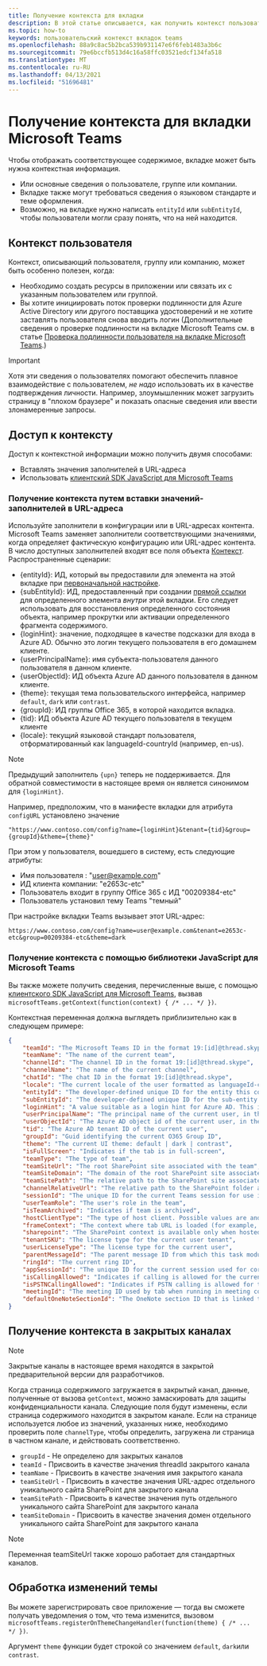 ```yaml
---
title: Получение контекста для вкладки
description: В этой статье описывается, как получить контекст пользователя для вкладок
ms.topic: how-to
keywords: пользовательский контекст вкладок teams
ms.openlocfilehash: 88a9c8ac5b2bca539b931147e6f6feb1483a3b6c
ms.sourcegitcommit: 79e6bccfb513d4c16a58ffc03521edcf134fa518
ms.translationtype: MT
ms.contentlocale: ru-RU
ms.lasthandoff: 04/13/2021
ms.locfileid: "51696481"
---
```

# <a name="get-context-for-your-microsoft-teams-tab"></a>Получение контекста для вкладки Microsoft Teams

Чтобы отображать соответствующее содержимое, вкладке может быть нужна контекстная информация.

* Или основные сведения о пользователе, группе или компании.
* Вкладке также могут требоваться сведения о языковом стандарте и теме оформления.
* Возможно, на вкладке нужно написать `entityId` или `subEntityId`, чтобы пользователи могли сразу понять, что на ней находится.

## <a name="user-context"></a>Контекст пользователя

Контекст, описывающий пользователя, группу или компанию, может быть особенно полезен, когда:

* Необходимо создать ресурсы в приложении или связать их с указанным пользователем или группой.
* Вы хотите инициировать поток проверки подлинности для Azure Active Directory или другого поставщика удостоверений и не хотите заставлять пользователя снова вводить логин (Дополнительные сведения о проверке подлинности на вкладке Microsoft Teams см. в статье [Проверка подлинности пользователя на вкладке Microsoft Teams](~/concepts/authentication/authentication.md).)

> [!IMPORTANT]
> Хотя эти сведения о пользователях помогают обеспечить плавное взаимодействие с пользователем, *не надо* использовать их в качестве подтверждения личности. Например, злоумышленник может загрузить страницу в "плохом браузере" и показать опасные сведения или ввести злонамеренные запросы.

## <a name="accessing-context"></a>Доступ к контексту

Доступ к контекстной информации можно получить двумя способами:

* Вставлять значения заполнителей в URL-адреса
* Использовать [клиентский SDK JavaScript для Microsoft Teams](/javascript/api/overview/msteams-client)

### <a name="getting-context-by-inserting-url-placeholder-values"></a>Получение контекста путем вставки значений-заполнителей в URL-адреса

Используйте заполнители в конфигурации или в URL-адресах контента. Microsoft Teams заменяет заполнители соответствующими значениями, когда определяет фактическую конфигурацию или URL-адрес контента. В число доступных заполнителей входят все поля объекта [Контекст](/javascript/api/@microsoft/teams-js/microsoftteams.context?view=msteams-client-js-latest&preserve-view=true). Распространенные сценарии:

* {entityId}: ИД, который вы предоставили для элемента на этой вкладке при [первоначальной настройке](~/tabs/how-to/create-tab-pages/configuration-page.md).
* {subEntityId}: ИД, предоставленный при создании [прямой ссылки](~/concepts/build-and-test/deep-links.md) для определенного элемента _внутри_ этой вкладки. Его следует использовать для восстановления определенного состояния объекта, например прокрутки или активации определенного фрагмента содержимого.
* {loginHint}: значение, подходящее в качестве подсказки для входа в Azure AD. Обычно это логин текущего пользователя в его домашнем клиенте.
* {userPrincipalName}: имя субъекта-пользователя данного пользователя в данном клиенте.
* {userObjectId}: ИД объекта Azure AD данного пользователя в данном клиенте.
* {theme}: текущая тема пользовательского интерфейса, например `default`, `dark` или `contrast`.
* {groupId}: ИД группы Office 365, в которой находится вкладка.
* {tid}: ИД объекта Azure AD текущего пользователя в текущем клиенте
* {locale}: текущий языковой стандарт пользователя, отформатированный как languageId-countryId (например, en-us).

>[!NOTE]
>Предыдущий заполнитель `{upn}` теперь не поддерживается. Для обратной совместимости в настоящее время он является синонимом для `{loginHint}`.

Например, предположим, что в манифесте вкладки для атрибута `configURL` установлено значение

`"https://www.contoso.com/config?name={loginHint}&tenant={tid}&group={groupId}&theme={theme}"`

При этом у пользователя, вошедшего в систему, есть следующие атрибуты:

* Имя пользователя : "user@example.com"
* ИД клиента компании: "e2653c-etc"
* Пользователь входит в группу Office 365 с ИД "00209384-etc"
* Пользователь установил тему Teams "темный"

При настройке вкладки Teams вызывает этот URL-адрес:

`https://www.contoso.com/config?name=user@example.com&tenant=e2653c-etc&group=00209384-etc&theme=dark`

### <a name="getting-context-by-using-the-microsoft-teams-javascript-library"></a>Получение контекста с помощью библиотеки JavaScript для Microsoft Teams

Вы также можете получить сведения, перечисленные выше, с помощью [клиентского SDK JavaScript для Microsoft Teams](/javascript/api/overview/msteams-client), вызвав `microsoftTeams.getContext(function(context) { /* ... */ })`.

Контекстная переменная должна выглядеть приблизительно как в следующем примере:

```json
{
    "teamId": "The Microsoft Teams ID in the format 19:[id]@thread.skype",
    "teamName": "The name of the current team",
    "channelId": "The channel ID in the format 19:[id]@thread.skype",
    "channelName": "The name of the current channel",
    "chatId": "The chat ID in the format 19:[id]@thread.skype",
    "locale": "The current locale of the user formatted as languageId-countryId (for example, en-us)",
    "entityId": "The developer-defined unique ID for the entity this content points to",
    "subEntityId": "The developer-defined unique ID for the sub-entity this content points to",
    "loginHint": "A value suitable as a login hint for Azure AD. This is usually the login name of the current user, in their home tenant",
    "userPrincipalName": "The principal name of the current user, in the current tenant",
    "userObjectId": "The Azure AD object id of the current user, in the current tenant",
    "tid": "The Azure AD tenant ID of the current user",
    "groupId": "Guid identifying the current O365 Group ID",
    "theme": "The current UI theme: default | dark | contrast",
    "isFullScreen": "Indicates if the tab is in full-screen",
    "teamType": "The type of team",
    "teamSiteUrl": "The root SharePoint site associated with the team",
    "teamSiteDomain": "The domain of the root SharePoint site associated with the team",
    "teamSitePath": "The relative path to the SharePoint site associated with the team",
    "channelRelativeUrl": "The relative path to the SharePoint folder associated with the channel",
    "sessionId": "The unique ID for the current Teams session for use in correlating telemetry data",
    "userTeamRole": "The user's role in the team",
    "isTeamArchived": "Indicates if team is archived",
    "hostClientType": "The type of host client. Possible values are android, ios, web, desktop, rigel",
    "frameContext": "The context where tab URL is loaded (for example, content, task, setting, remove, sidePanel)",
    "sharepoint": "The SharePoint context is available only when hosted in SharePoint",
    "tenantSKU": "The license type for the current user tenant",
    "userLicenseType": "The license type for the current user",
    "parentMessageId": "The parent message ID from which this task module is launched",
    "ringId": "The current ring ID",
    "appSessionId": "The unique ID for the current session used for correlating telemetry data",
    "isCallingAllowed": "Indicates if calling is allowed for the current logged in user",
    "isPSTNCallingAllowed": "Indicates if PSTN calling is allowed for the current logged in user",
    "meetingId": "The meeting ID used by tab when running in meeting context",
    "defaultOneNoteSectionId": "The OneNote section ID that is linked to the channel"
}
```

## <a name="retrieving-context-in-private-channels"></a>Получение контекста в закрытых каналах

> [!Note]
> Закрытые каналы в настоящее время находятся в закрытой предварительной версии для разработчиков.

Когда страница содержимого загружается в закрытый канал, данные, полученные от вызова `getContext`, можно замаскировать для защиты конфиденциальности канала. Следующие поля будут изменены, если страница содержимого находится в закрытом канале. Если на странице используется любое из значений, указанных ниже, необходимо проверить поле `channelType`, чтобы определить, загружена ли страница в частном канале, и действовать соответственно.

* `groupId` - Не определено для закрытых каналов
* `teamId` - Присвоить в качестве значения threadId закрытого канала
* `teamName` - Присвоить в качестве значения имя закрытого канала
* `teamSiteUrl` - Присвоить в качестве значения URL-адрес отдельного уникального сайта SharePoint для закрытого канала
* `teamSitePath` - Присвоить в качестве значения путь отдельного уникального сайта SharePoint для закрытого канала
* `teamSiteDomain` - Присвоить в качестве значения домен отдельного уникального сайта SharePoint для закрытого канала

> [!Note]
>  Переменная teamSiteUrl также хорошо работает для стандартных каналов.

## <a name="theme-change-handling"></a>Обработка изменений темы

Вы можете зарегистрировать свое приложение — тогда вы сможете получать уведомления о том, что тема изменится, вызовом `microsoftTeams.registerOnThemeChangeHandler(function(theme) { /* ... */ })`.

Аргумент `theme` функции будет строкой со значением `default`, `dark`или `contrast`.
